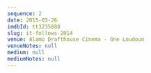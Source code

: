 ```yaml
---
sequence: 2
date: 2015-03-26
imdbId: tt3235888
slug: it-follows-2014
venue: Alamo Drafthouse Cinema - One Loudoun
venueNotes: null
medium: null
mediumNotes: null
---
```


